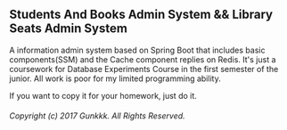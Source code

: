 
## Students And Books Admin System && Library Seats Admin System

A information admin system based on Spring Boot that includes basic components(SSM) and the Cache component replies on Redis.
It's just a coursework for Database Experiments Course in the first semester of the junior. 
All work is poor for my limited programming ability.

If you want to copy it for your homework, just do it.



###### Copyright (c) 2017 Gunkkk. All Rights Reserved.

